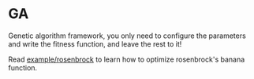 # GA

Genetic algorithm framework, you only need to configure the parameters and write the fitness function, and leave the rest to it!

Read [example/rosenbrock](https://github.com/mohanson/ga/blob/master/example/rosenbrock/main.go) to learn how to optimize rosenbrock's banana function.
